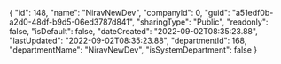 {
  "id": 148,
  "name": "NiravNewDev",
  "companyId": 0,
  "guid": "a51edf0b-a2d0-48df-b9d5-06ed3787d841",
  "sharingType": "Public",
  "readonly": false,
  "isDefault": false,
  "dateCreated": "2022-09-02T08:35:23.88",
  "lastUpdated": "2022-09-02T08:35:23.88",
  "departmentId": 168,
  "departmentName": "NiravNewDev",
  "isSystemDepartment": false
}